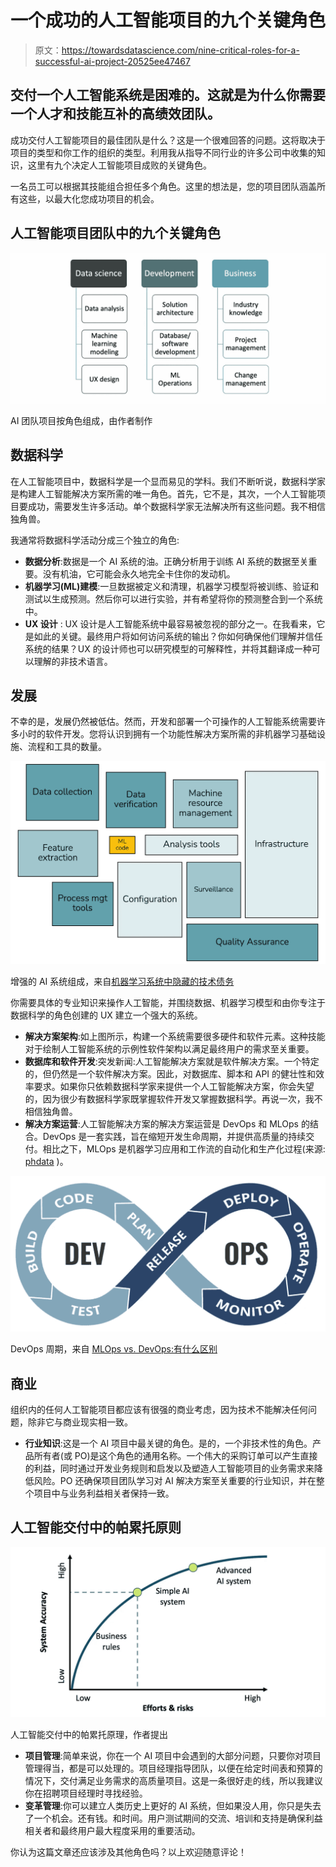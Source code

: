 # 一个成功的人工智能项目的九个关键角色

> 原文：<https://towardsdatascience.com/nine-critical-roles-for-a-successful-ai-project-20525ee47467>

## 交付一个人工智能系统是困难的。这就是为什么你需要一个人才和技能互补的高绩效团队。

成功交付人工智能项目的最佳团队是什么？这是一个很难回答的问题。这将取决于项目的类型和你工作的组织的类型。利用我从指导不同行业的许多公司中收集的知识，这里有九个决定人工智能项目成败的关键角色。

一名员工可以根据其技能组合担任多个角色。这里的想法是，您的项目团队涵盖所有这些，以最大化您成功项目的机会。

## 人工智能项目团队中的九个关键角色

![](img/47a98726d864b0ce628edb59dbe956df.png)

AI 团队项目按角色组成，由作者制作

## 数据科学

在人工智能项目中，数据科学是一个显而易见的学科。我们不断听说，数据科学家是构建人工智能解决方案所需的唯一角色。首先，它不是，其次，一个人工智能项目要成功，需要发生许多活动。单个数据科学家无法解决所有这些问题。我不相信独角兽。

我通常将数据科学活动分成三个独立的角色:

*   **数据分析**:数据是一个 AI 系统的油。正确分析用于训练 AI 系统的数据至关重要。没有机油，它可能会永久地完全卡住你的发动机。
*   **机器学习(ML)建模**:一旦数据被定义和清理，机器学习模型将被训练、验证和测试以生成预测。然后你可以进行实验，并有希望将你的预测整合到一个系统中。
*   **UX 设计** : UX 设计是人工智能系统中最容易被忽视的部分之一。在我看来，它是如此的关键。最终用户将如何访问系统的输出？你如何确保他们理解并信任系统的结果？UX 的设计师也可以研究模型的可解释性，并将其翻译成一种可以理解的非技术语言。

## 发展

不幸的是，发展仍然被低估。然而，开发和部署一个可操作的人工智能系统需要许多小时的软件开发。您将认识到拥有一个功能性解决方案所需的非机器学习基础设施、流程和工具的数量。

![](img/08f258661e1233db104c34d8679d8980.png)

增强的 AI 系统组成，来自[机器学习系统中隐藏的技术债务](https://proceedings.neurips.cc/paper/2015/file/86df7dcfd896fcaf2674f757a2463eba-Paper.pdf)

你需要具体的专业知识来操作人工智能，并围绕数据、机器学习模型和由你专注于数据科学的角色创建的 UX 建立一个强大的系统。

*   **解决方案架构**:如上图所示，构建一个系统需要很多硬件和软件元素。这种技能对于绘制人工智能系统的示例性软件架构以满足最终用户的需求至关重要。
*   **数据库和软件开发**:突发新闻:人工智能解决方案就是软件解决方案。一个特定的，但仍然是一个软件解决方案。因此，对数据库、脚本和 API 的健壮性和效率要求。如果你只依赖数据科学家来提供一个人工智能解决方案，你会失望的，因为很少有数据科学家既掌握软件开发又掌握数据科学。再说一次，我不相信独角兽。
*   **解决方案运营**:人工智能解决方案的解决方案运营是 DevOps 和 MLOps 的结合。DevOps 是一套实践，旨在缩短开发生命周期，并提供高质量的持续交付。相比之下，MLOps 是机器学习应用和工作流的自动化和生产化过程(来源: [phdata](https://www.phdata.io/blog/mlops-vs-devops-whats-the-difference/) )。

![](img/be8cb437bfcc06038dde5465767c73ab.png)

DevOps 周期，来自 [MLOps vs. DevOps:有什么区别](https://www.phdata.io/blog/mlops-vs-devops-whats-the-difference/)

## 商业

组织内的任何人工智能项目都应该有很强的商业考虑，因为技术不能解决任何问题，除非它与商业现实相一致。

*   **行业知识**:这是一个 AI 项目中最关键的角色。是的，一个非技术性的角色。产品所有者(或 PO)是这个角色的通用名称。一个伟大的采购订单可以产生直接的利益，同时通过开发业务规则和启发以及塑造人工智能项目的业务需求来降低风险。PO 还确保项目团队学习对 AI 解决方案至关重要的行业知识，并在整个项目中与业务利益相关者保持一致。

## 人工智能交付中的帕累托原则

![](img/6159e9459ef48e06836aa12864da467c.png)

人工智能交付中的帕累托原理，作者提出

*   **项目管理**:简单来说，你在一个 AI 项目中会遇到的大部分问题，只要你对项目管理得当，都是可以处理的。项目经理指导团队，以便在给定时间表和预算的情况下，交付满足业务需求的高质量项目。这是一条很好走的线，所以我建议你在招聘项目经理时寻找经验。
*   **变革管理**:你可以建立人类历史上更好的 AI 系统，但如果没人用，你只是失去了一个机会。还有钱。和时间。用户测试期间的交流、培训和支持是确保利益相关者和最终用户最大程度采用的重要活动。

你认为这篇文章还应该涉及其他角色吗？以上欢迎随意评论！